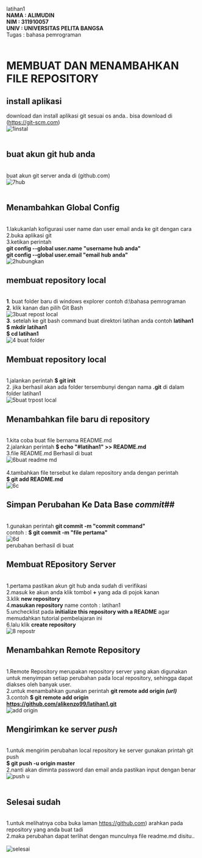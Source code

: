 latihan1
<br/> **NAMA  : ALIMUDIN**
<br/> **NIM   : 311910057**
<br/> **UNIV  : UNIVERSITAS PELITA BANGSA**
<br/> Tugas   : bahasa pemrograman
<br/>
<br/>
# MEMBUAT DAN MENAMBAHKAN FILE REPOSITORY 
## install aplikasi
download dan install aplikasi git sesuai os anda.. bisa download di (https://git-scm.com)
<br/>![1instal](https://user-images.githubusercontent.com/56870558/67305973-6d1ebb80-f520-11e9-9d36-41e87d2d3f63.png)
<br/>
<br/>
## buat akun git hub anda
<br/> buat akun git server anda di  (github.com) 
<br/>![7hub](https://user-images.githubusercontent.com/56870558/67306766-b4f21280-f521-11e9-9fbc-4ee697205a4d.jpg)
<br/>
<br/>
## Menambahkan Global Config
<br/>1.lakukanlah kofigurasi user name dan user email anda ke git dengan cara
<br/>2.buka aplikasi git
<br/>3.ketikan perintah
<br/> **git config --global user.name "username hub anda"**
<br/> **git config --global user.email "email hub anda"**
<br/>![2hubungkan](https://user-images.githubusercontent.com/56870558/67306357-0948c280-f521-11e9-83ba-fb213f78b1f0.jpg)
## membuat repository local
<br/>**1**. buat folder baru di windows explorer contoh d:\bahasa pemrograman
<br/>**2**. klik kanan dan pilih Git Bash
<br/>![3buat repost local](https://user-images.githubusercontent.com/56870558/67306361-0948c280-f521-11e9-9f7a-44c52195923c.jpg)
<br/>**3**. setelah ke git bash command buat direktori latihan anda contoh **latihan1**
<br/> **$ mkdir latihan1**
<br/> **$ cd latihan1**
<br/>![4 buat folder](https://user-images.githubusercontent.com/56870558/67306356-08b02c00-f521-11e9-911f-bbf673de2954.jpg)
## Membuat repository local
<br/>1.jalankan perintah **$ git init**
<br/>2. jika berhasil akan ada folder tersembunyi dengan nama **.git** di dalam folder latihan1
<br/>![5buat trpost local](https://user-images.githubusercontent.com/56870558/67308432-4c586500-f524-11e9-82bc-82e678640740.jpg)
<br/>
## Menambahkan file baru di repository
<br/>1.kita coba buat file bernama README.md 
<br/>2.jalankan perintah **$ echo "#latihan1" >> README.md**
<br/>3.file README.md Berhasil di buat
<br/>![6buat readme md](https://user-images.githubusercontent.com/56870558/67308433-4c586500-f524-11e9-95a6-6e56c5455086.jpg)
<br/>
<br/>4.tambahkan file tersebut ke dalam repository anda dengan perintah
<br/>**$ git add README.md**
<br/>![6c](https://user-images.githubusercontent.com/56870558/67308435-4cf0fb80-f524-11e9-82d6-2b44e3065d80.jpg)

## Simpan Perubahan Ke Data Base *commit*##
<br/>1.gunakan perintah **git commit -m "commit command"**
<br/>contoh : **$ git commit -m "file pertama"**
<br/>![6d](https://user-images.githubusercontent.com/56870558/67308437-4cf0fb80-f524-11e9-9781-23501adab517.jpg) 
<br/> perubahan berhasil di buat

## Membuat REpository Server
<br/>1.pertama pastikan akun git hub anda sudah di verifikasi
<br/>2.masuk ke akun anda klik tombol **+** yang ada di pojok kanan
<br/>3.klik **new repository**
<br/>4.**masukan repository** name contoh : latihan1
<br/>5.unchecklist pada **initialize this repository with a README** agar memudahkan tutorial pembelajaran ini
<br/>6.lalu klik **create repository**
<br/>![8 repostr](https://user-images.githubusercontent.com/56870558/67309649-701caa80-f526-11e9-8a09-99d9c9158943.jpg)
<br/>
## Menambahkan Remote Repository 
<br/>1.Remote Repository merupakan repository server yang akan digunakan untuk menyimpan setiap perubahan pada local repository, sehingga dapat diakses oleh banyak user. 
<br/>2.untuk menambahkan gunakan perintah **git remote add origin *(url)***
<br/>3.contoh **$ git remote add origin https://github.com/alikenzo99/latihan1.git**
<br/>![add origin](https://user-images.githubusercontent.com/56870558/67310110-53cd3d80-f527-11e9-818a-8cfb47939cb3.jpg)
<br/>

## Mengirimkan ke server *push*
<br/>1.untuk mengirim perubahan local repository ke server gunakan printah git push
<br/> **$ git push -u origin master**
<br/>2.nanti akan diminta password dan email anda pastikan input dengan benar
<br/>![push u](https://user-images.githubusercontent.com/56870558/67310444-f2599e80-f527-11e9-9da3-3cb37b087c13.jpg)
<br/>
<br/>
## Selesai sudah
<br/>1.untuk melihatnya coba buka laman https://github.com) arahkan pada repository yang anda buat tadi
<br/>2.maka perubahan dapat terlihat dengan munculnya file readme.md disitu..
<br/>
<br/>![selesai](https://user-images.githubusercontent.com/56870558/67310446-f2599e80-f527-11e9-9213-528d4efc1caf.jpg)


